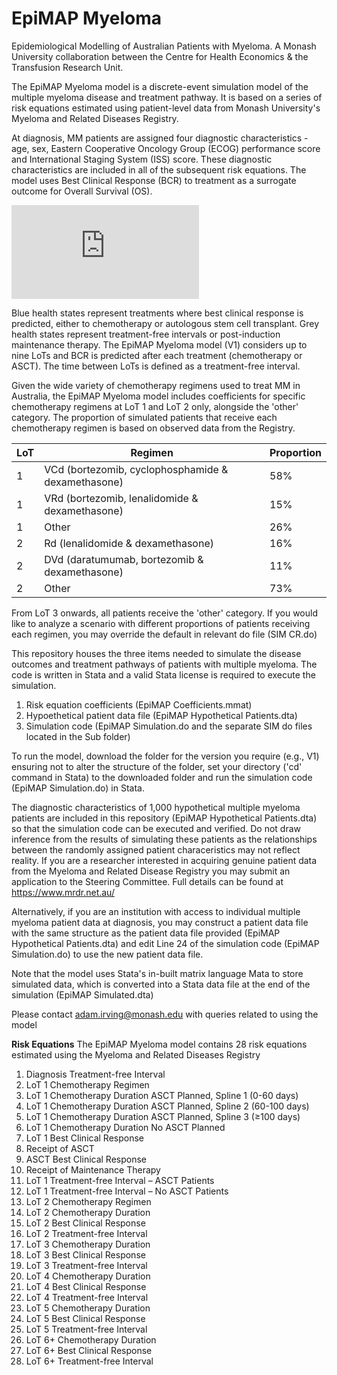 # EpiMAP Myeloma
Epidemiological Modelling of Australian Patients with Myeloma.
A Monash University collaboration between the Centre for Health Economics & the Transfusion Research Unit.

The EpiMAP Myeloma model is a discrete-event simulation model of the multiple myeloma disease and treatment pathway. It is based on a series of risk equations estimated using patient-level data from Monash University's Myeloma and Related Diseases Registry.

At diagnosis, MM patients are assigned four diagnostic characteristics - age, sex, Eastern Cooperative Oncology Group (ECOG) performance score and International Staging System (ISS) score. These diagnostic characteristics are included in all of the subsequent risk equations. The model uses Best Clinical Response (BCR) to treatment as a surrogate outcome for Overall Survival (OS).

![EpiMAP Myeloma - Fig 1 - Model Framework.pdf](https://github.com/user-attachments/files/16450628/EpiMAP.Myeloma.-.Fig.1.-.Model.Framework.pdf)

Blue health states represent treatments where best clinical response is predicted, either to chemotherapy or autologous stem cell transplant. Grey health states represent treatment-free intervals or post-induction maintenance therapy. The EpiMAP Myeloma model (V1) considers up to nine LoTs and BCR is predicted after each treatment (chemotherapy or ASCT). The time between LoTs is defined as a treatment-free interval.

Given the wide variety of chemotherapy regimens used to treat MM in Australia, the EpiMAP Myeloma model includes coefficients for specific chemotherapy regimens at LoT 1 and LoT 2 only, alongside the 'other' category. The proportion of simulated patients that receive each chemotherapy regimen is based on observed data from the Registry.

| LoT | Regimen | Proportion | 
| --- | ------- | ---------- |
| 1 | VCd (bortezomib, cyclophosphamide & dexamethasone) | 58% |
| 1 | VRd (bortezomib, lenalidomide & dexamethasone) | 15% |
| 1 | Other | 26% |
| 2 | Rd (lenalidomide & dexamethasone) | 16% |
| 2 | DVd (daratumumab, bortezomib & dexamethasone) | 11% |
| 2 | Other | 73% |

From LoT 3 onwards, all patients receive the 'other' category. If you would like to analyze a scenario with different proportions of patients receiving each regimen, you may override the default in relevant do file (SIM CR.do)

This repository houses the three items needed to simulate the disease outcomes and treatment pathways of patients with multiple myeloma. The code is written in Stata and a valid Stata license is required to execute the simulation.

1. Risk equation coefficients (EpiMAP Coefficients.mmat)
2. Hypoethetical patient data file (EpiMAP Hypothetical Patients.dta)
3. Simulation code (EpiMAP Simulation.do and the separate SIM do files located in the Sub folder)

To run the model, download the folder for the version you require (e.g., V1) ensuring not to alter the structure of the folder, set your directory ('cd' command in Stata) to the downloaded folder and run the simulation code (EpiMAP Simulation.do) in Stata.

The diagnostic characteristics of 1,000 hypothetical multiple myeloma patients are included in this repository (EpiMAP Hypothetical Patients.dta) so that the simulation code can be executed and verified. Do not draw inference from the results of simulating these patients as the relationships between the randomly assigned patient characeristics may not reflect reality. If you are a researcher interested in acquiring genuine patient data from the Myeloma and Related Disease Registry you may submit an application to the Steering Committee. Full details can be found at https://www.mrdr.net.au/

Alternatively, if you are an institution with access to individual multiple myeloma patient data at diagnosis, you may construct a patient data file with the same structure as the patient data file provided (EpiMAP Hypothetical Patients.dta) and edit Line 24 of the simulation code (EpiMAP Simulation.do) to use the new patient data file.

Note that the model uses Stata's in-built matrix language Mata to store simulated data, which is converted into a Stata data file at the end of the simulation (EpiMAP Simulated.dta)

Please contact adam.irving@monash.edu with queries related to using the model

**Risk Equations**
The EpiMAP Myeloma model contains 28 risk equations estimated using the Myeloma and Related Diseases Registry
1. Diagnosis Treatment-free Interval
2. LoT 1 Chemotherapy Regimen
3. LoT 1 Chemotherapy Duration ASCT Planned, Spline 1 (0-60 days)
4. LoT 1 Chemotherapy Duration ASCT Planned, Spline 2 (60-100 days)
5. LoT 1 Chemotherapy Duration ASCT Planned, Spline 3 (≥100 days)
6. LoT 1 Chemotherapy Duration No ASCT Planned
7. LoT 1 Best Clinical Response
8. Receipt of ASCT
9. ASCT Best Clinical Response
10. Receipt of Maintenance Therapy
11. LoT 1 Treatment-free Interval – ASCT Patients
12. LoT 1 Treatment-free Interval – No ASCT Patients
13. LoT 2 Chemotherapy Regimen
14. LoT 2 Chemotherapy Duration
15. LoT 2 Best Clinical Response
16. LoT 2 Treatment-free Interval
17. LoT 3 Chemotherapy Duration
18. LoT 3 Best Clinical Response
19. LoT 3 Treatment-free Interval
20. LoT 4 Chemotherapy Duration
21. LoT 4 Best Clinical Response
22. LoT 4 Treatment-free Interval
23. LoT 5 Chemotherapy Duration
24. LoT 5 Best Clinical Response
25. LoT 5 Treatment-free Interval
26. LoT 6+ Chemotherapy Duration
27. LoT 6+ Best Clinical Response
28. LoT 6+ Treatment-free Interval
